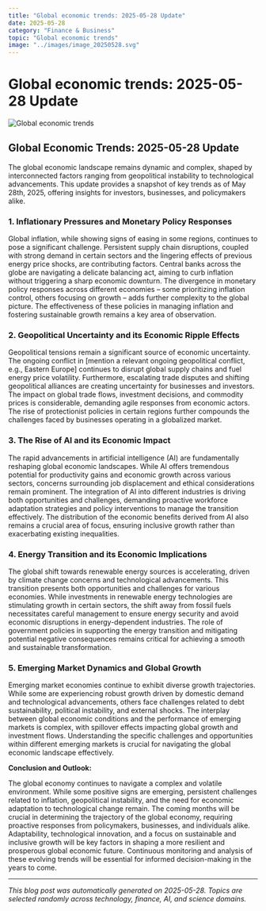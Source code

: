 ```yaml
---
title: "Global economic trends: 2025-05-28 Update"
date: 2025-05-28
category: "Finance & Business"
topic: "Global economic trends"
image: "../images/image_20250528.svg"
---
```


# Global economic trends: 2025-05-28 Update

![Global economic trends](../images/image_20250528.svg)

## Global Economic Trends: 2025-05-28 Update

The global economic landscape remains dynamic and complex, shaped by interconnected factors ranging from geopolitical instability to technological advancements. This update provides a snapshot of key trends as of May 28th, 2025, offering insights for investors, businesses, and policymakers alike.


### 1. Inflationary Pressures and Monetary Policy Responses

Global inflation, while showing signs of easing in some regions, continues to pose a significant challenge.  Persistent supply chain disruptions, coupled with strong demand in certain sectors and the lingering effects of previous energy price shocks, are contributing factors. Central banks across the globe are navigating a delicate balancing act, aiming to curb inflation without triggering a sharp economic downturn.  The divergence in monetary policy responses across different economies – some prioritizing inflation control, others focusing on growth – adds further complexity to the global picture.  The effectiveness of these policies in managing inflation and fostering sustainable growth remains a key area of observation.


### 2. Geopolitical Uncertainty and its Economic Ripple Effects

Geopolitical tensions remain a significant source of economic uncertainty. The ongoing conflict in [mention a relevant ongoing geopolitical conflict, e.g., Eastern Europe] continues to disrupt global supply chains and fuel energy price volatility.  Furthermore, escalating trade disputes and shifting geopolitical alliances are creating uncertainty for businesses and investors.  The impact on global trade flows, investment decisions, and commodity prices is considerable, demanding agile responses from economic actors. The rise of protectionist policies in certain regions further compounds the challenges faced by businesses operating in a globalized market.


### 3. The Rise of AI and its Economic Impact

The rapid advancements in artificial intelligence (AI) are fundamentally reshaping global economic landscapes. While AI offers tremendous potential for productivity gains and economic growth across various sectors, concerns surrounding job displacement and ethical considerations remain prominent.  The integration of AI into different industries is driving both opportunities and challenges, demanding proactive workforce adaptation strategies and policy interventions to manage the transition effectively. The distribution of the economic benefits derived from AI also remains a crucial area of focus, ensuring inclusive growth rather than exacerbating existing inequalities.


### 4.  Energy Transition and its Economic Implications

The global shift towards renewable energy sources is accelerating, driven by climate change concerns and technological advancements.  This transition presents both opportunities and challenges for various economies.  While investments in renewable energy technologies are stimulating growth in certain sectors, the shift away from fossil fuels necessitates careful management to ensure energy security and avoid economic disruptions in energy-dependent industries.  The role of government policies in supporting the energy transition and mitigating potential negative consequences remains critical for achieving a smooth and sustainable transformation.


### 5.  Emerging Market Dynamics and Global Growth

Emerging market economies continue to exhibit diverse growth trajectories.  While some are experiencing robust growth driven by domestic demand and technological advancements, others face challenges related to debt sustainability, political instability, and external shocks.  The interplay between global economic conditions and the performance of emerging markets is complex, with spillover effects impacting global growth and investment flows.  Understanding the specific challenges and opportunities within different emerging markets is crucial for navigating the global economic landscape effectively.


**Conclusion and Outlook:**

The global economy continues to navigate a complex and volatile environment.  While some positive signs are emerging, persistent challenges related to inflation, geopolitical instability, and the need for economic adaptation to technological change remain.  The coming months will be crucial in determining the trajectory of the global economy, requiring proactive responses from policymakers, businesses, and individuals alike.  Adaptability, technological innovation, and a focus on sustainable and inclusive growth will be key factors in shaping a more resilient and prosperous global economic future.  Continuous monitoring and analysis of these evolving trends will be essential for informed decision-making in the years to come.


---
*This blog post was automatically generated on 2025-05-28. Topics are selected randomly across technology, finance, AI, and science domains.*
